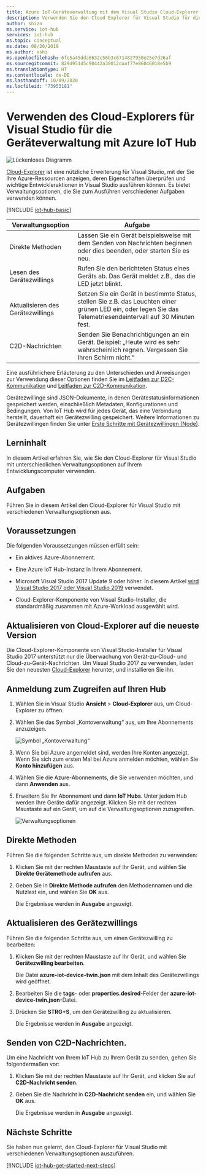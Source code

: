 ```yaml
---
title: Azure IoT-Geräteverwaltung mit dem Visual Studio Cloud-Explorer
description: Verwenden Sie den Cloud Explorer für Visual Studio für die Geräteverwaltung mit Azure IoT Hub, indem direkte Methoden und gewünschte Eigenschaften von Gerätezwillingen verwendet werden.
author: shizn
ms.service: iot-hub
services: iot-hub
ms.topic: conceptual
ms.date: 08/20/2019
ms.author: xshi
ms.openlocfilehash: 6fe5a45dda6632c56b3c6714827950e25e7d26af
ms.sourcegitcommit: 829d951d5c90442a38012daaf77e86046018e5b9
ms.translationtype: HT
ms.contentlocale: de-DE
ms.lasthandoff: 10/09/2020
ms.locfileid: "73953181"
---
```

# <a name="use-cloud-explorer-for-visual-studio-for-azure-iot-hub-device-management"></a>Verwenden des Cloud-Explorers für Visual Studio für die Geräteverwaltung mit Azure IoT Hub

![Lückenloses Diagramm](media/iot-hub-device-management-visual-studio/iot-e2e-simple.png)

[Cloud-Explorer](https://marketplace.visualstudio.com/items?itemName=ms-azuretools.CloudExplorerForVS) ist eine nützliche Erweiterung für Visual Studio, mit der Sie Ihre Azure-Ressourcen anzeigen, deren Eigenschaften überprüfen und wichtige Entwickleraktionen in Visual Studio ausführen können. Es bietet Verwaltungsoptionen, die Sie zum Ausführen verschiedener Aufgaben verwenden können.

[!INCLUDE [iot-hub-basic](../../includes/iot-hub-basic-whole.md)]

| Verwaltungsoption          | Aufgabe                    |
|----------------------------|--------------------------------|
| Direkte Methoden             | Lassen Sie ein Gerät beispielsweise mit dem Senden von Nachrichten beginnen oder dies beenden, oder starten Sie es neu.                                        |
| Lesen des Gerätezwillings           | Rufen Sie den berichteten Status eines Geräts ab. Das Gerät meldet z.B., das die LED jetzt blinkt.                                    |
| Aktualisieren des Gerätezwillings         | Setzen Sie ein Gerät in bestimmte Status, stellen Sie z.B. das Leuchten einer grünen LED ein, oder legen Sie das Telemetriesendeintervall auf 30 Minuten fest.         |
| C2D-Nachrichten   | Senden Sie Benachrichtigungen an ein Gerät. Beispiel: „Heute wird es sehr wahrscheinlich regnen. Vergessen Sie Ihren Schirm nicht.“              |

Eine ausführlichere Erläuterung zu den Unterschieden und Anweisungen zur Verwendung dieser Optionen finden Sie im [Leitfaden zur D2C-Kommunikation](iot-hub-devguide-d2c-guidance.md) und [Leitfaden zur C2D-Kommunikation](iot-hub-devguide-c2d-guidance.md).

Gerätezwillinge sind JSON-Dokumente, in denen Gerätestatusinformationen gespeichert werden, einschließlich Metadaten, Konfigurationen und Bedingungen. Von IoT Hub wird für jedes Gerät, das eine Verbindung herstellt, dauerhaft ein Gerätezwilling gespeichert. Weitere Informationen zu Gerätezwillingen finden Sie unter [Erste Schritte mit Gerätezwillingen (Node)](iot-hub-node-node-twin-getstarted.md).

## <a name="what-you-learn"></a>Lerninhalt

In diesem Artikel erfahren Sie, wie Sie den Cloud-Explorer für Visual Studio mit unterschiedlichen Verwaltungsoptionen auf Ihrem Entwicklungscomputer verwenden.

## <a name="what-you-do"></a>Aufgaben

Führen Sie in diesem Artikel den Cloud-Explorer für Visual Studio mit verschiedenen Verwaltungsoptionen aus.

## <a name="what-you-need"></a>Voraussetzungen

Die folgenden Voraussetzungen müssen erfüllt sein:

- Ein aktives Azure-Abonnement.

- Eine Azure IoT Hub-Instanz in Ihrem Abonnement.

- Microsoft Visual Studio 2017 Update 9 oder höher. In diesem Artikel [wird Visual Studio 2017 oder Visual Studio 2019](https://www.visualstudio.com/vs/) verwendet.

- Cloud-Explorer-Komponente von Visual Studio-Installer, die standardmäßig zusammen mit Azure-Workload ausgewählt wird.

## <a name="update-cloud-explorer-to-latest-version"></a>Aktualisieren von Cloud-Explorer auf die neueste Version

Die Cloud-Explorer-Komponente von Visual Studio-Installer für Visual Studio 2017 unterstützt nur die Überwachung von Gerät-zu-Cloud- und Cloud-zu-Gerät-Nachrichten. Um Visual Studio 2017 zu verwenden, laden Sie den neuesten [Cloud-Explorer](https://marketplace.visualstudio.com/items?itemName=ms-azuretools.CloudExplorerForVS) herunter, und installieren Sie ihn.

## <a name="sign-in-to-access-your-hub"></a>Anmeldung zum Zugreifen auf Ihren Hub

1. Wählen Sie in Visual Studio **Ansicht** > **Cloud-Explorer** aus, um Cloud-Explorer zu öffnen.

1. Wählen Sie das Symbol „Kontoverwaltung“ aus, um Ihre Abonnements anzuzeigen.

    ![Symbol „Kontoverwaltung“](media/iot-hub-visual-studio-cloud-device-messaging/account-management-icon.png)

1. Wenn Sie bei Azure angemeldet sind, werden Ihre Konten angezeigt. Wenn Sie sich zum ersten Mal bei Azure anmelden möchten, wählen Sie **Konto hinzufügen** aus.

1. Wählen Sie die Azure-Abonnements, die Sie verwenden möchten, und dann **Anwenden** aus.

1. Erweitern Sie Ihr Abonnement und dann **IoT Hubs**.  Unter jedem Hub werden Ihre Geräte dafür angezeigt. Klicken Sie mit der rechten Maustaste auf ein Gerät, um auf die Verwaltungsoptionen zuzugreifen.

    ![Verwaltungsoptionen](media/iot-hub-device-management-visual-studio/management-options-vs2019.png)

## <a name="direct-methods"></a>Direkte Methoden

Führen Sie die folgenden Schritte aus, um direkte Methoden zu verwenden:

1. Klicken Sie mit der rechten Maustaste auf Ihr Gerät, und wählen Sie **Direkte Gerätemethode aufrufen** aus.

1. Geben Sie in **Direkte Methode aufrufen** den Methodennamen und die Nutzlast ein, und wählen Sie **OK** aus.

    Die Ergebnisse werden in **Ausgabe** angezeigt.

## <a name="update-device-twin"></a>Aktualisieren des Gerätezwillings

Führen Sie die folgenden Schritte aus, um einen Gerätezwilling zu bearbeiten:

1. Klicken Sie mit der rechten Maustaste auf Ihr Gerät, und wählen Sie **Gerätezwilling bearbeiten**.

   Die Datei **azure-iot-device-twin.json** mit dem Inhalt des Gerätezwillings wird geöffnet.

1. Bearbeiten Sie die **tags**- oder **properties.desired**-Felder der **azure-iot-device-twin.json**-Datei.

1. Drücken Sie **STRG+S**, um den Gerätezwilling zu aktualisieren.

   Die Ergebnisse werden in **Ausgabe** angezeigt.

## <a name="send-cloud-to-device-messages"></a>Senden von C2D-Nachrichten.

Um eine Nachricht von Ihrem IoT Hub zu Ihrem Gerät zu senden, gehen Sie folgendermaßen vor:

1. Klicken Sie mit der rechten Maustaste auf Ihr Gerät, und klicken Sie auf **C2D-Nachricht senden**.

1. Geben Sie die Nachricht in **C2D-Nachricht senden** ein, und wählen Sie **OK** aus.

   Die Ergebnisse werden in **Ausgabe** angezeigt.

## <a name="next-steps"></a>Nächste Schritte

Sie haben nun gelernt, den Cloud-Explorer für Visual Studio mit verschiedenen Verwaltungsoptionen auszuführen.

[!INCLUDE [iot-hub-get-started-next-steps](../../includes/iot-hub-get-started-next-steps.md)]
